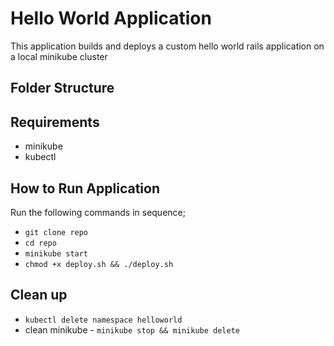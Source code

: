 # Hello World Application
 This application  builds and deploys a custom hello world rails application on a local minikube cluster

 ## Folder Structure

 ## Requirements
- minikube
- kubectl

## How to Run Application
Run the following commands in sequence;
- `git clone repo` 
- `cd repo` 
- `minikube start` 
- `chmod +x deploy.sh && ./deploy.sh`

## Clean up
- `kubectl delete namespace helloworld`
- clean minikube - `minikube stop && minikube delete`
